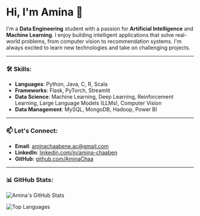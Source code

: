 # Hi, I'm Amina 👋

I'm a **Data Engineering** student with a passion for **Artificial Intelligence** and **Machine Learning**. I enjoy building intelligent applications that solve real-world problems, from computer vision to recommendation systems. I'm always excited to learn new technologies and take on challenging projects.

---

### 🛠️ Skills:

- **Languages**: Python, Java, C, R, Scala
- **Frameworks**: Flask, PyTorch, Streamlit
- **Data Science**: Machine Learning, Deep Learning, Reinforcement Learning, Large Language Models (LLMs), Computer Vision
- **Data Management**: MySQL, MongoDB, Hadoop, Power BI

---

### 📫 Let's Connect:

- **Email**: [aminachaabene.ac@gmail.com](mailto:aminachaabene.ac@gmail.com)
- **LinkedIn**: [linkedin.com/in/amina-chaaben](https://www.linkedin.com/in/amina-chaaben)
- **GitHub**: [github.com/AminaChaa](https://github.com/AminaChaa)

---

### 📊 GitHub Stats:
![Amina's GitHub Stats](https://github-readme-stats.vercel.app/api?username=AminaChaa&show_icons=true&theme=radical)

![Top Languages](https://github-readme-stats.vercel.app/api/top-langs/?username=AminaChaa&layout=compact&theme=radical)
